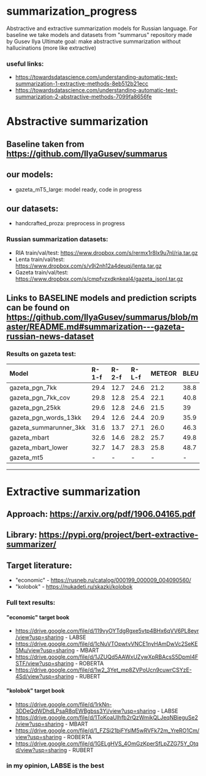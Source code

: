 # summarization_progress
Abstractive and extractive summarization models for Russian language.
For baseline we take models and datasets from "summarus" repository made by Gusev Ilya
Ultimate goal: make abstractive summarization without hallucinations (more like extractive)
### useful links:
* https://towardsdatascience.com/understanding-automatic-text-summarization-1-extractive-methods-8eb512b21ecc
* https://towardsdatascience.com/understanding-automatic-text-summarization-2-abstractive-methods-7099fa8656fe

# Abstractive summarization

## Baseline taken from https://github.com/IlyaGusev/summarus
## our models:
* gazeta_mT5_large: model ready, code in progress

## our datasets:
* handcrafted_proza: preprocess in progress

### Russian summarization datasets:
* RIA train/val/test: https://www.dropbox.com/s/rermx1r8lx9u7nl/ria.tar.gz
* Lenta train/val/test: https://www.dropbox.com/s/v9i2nh12a4deuqj/lenta.tar.gz
* Gazeta train/val/test: https://www.dropbox.com/s/cmpfvzxdknkeal4/gazeta_jsonl.tar.gz

## Links to BASELINE models and prediction scripts can be found on https://github.com/IlyaGusev/summarus/blob/master/README.md#summarization---gazeta-russian-news-dataset

### Results on gazeta test:

| Model                     | R-1-f | R-2-f | R-L-f | METEOR | BLEU |
|:--------------------------|:------|:------|:------|:-------|:-----|
| gazeta_pgn_7kk            | 29.4  | 12.7  | 24.6  | 21.2   | 38.8 |
| gazeta_pgn_7kk_cov        | 29.8  | 12.8  | 25.4  | 22.1   | 40.8 |
| gazeta_pgn_25kk           | 29.6  | 12.8  | 24.6  | 21.5   | 39   |
| gazeta_pgn_words_13kk     | 29.4  | 12.6  | 24.4  | 20.9   | 35.9 |
| gazeta_summarunner_3kk    | 31.6  | 13.7  | 27.1  | 26.0   | 46.3 |
| gazeta_mbart              | 32.6  | 14.6  | 28.2  | 25.7   | 49.8 |
| gazeta_mbart_lower        | 32.7  | 14.7  | 28.3  | 25.8   | 48.7 |
| gazeta_mt5                | -     | -     | -     | -      | -    |
---------------------------------------------------------------------
# Extractive summarization

## Approach: https://arxiv.org/pdf/1906.04165.pdf
## Library: https://pypi.org/project/bert-extractive-summarizer/

## Target literature: 
* "economic" - https://rusneb.ru/catalog/000199_000009_004090560/ 
* "kolobok" - https://nukadeti.ru/skazki/kolobok
### Full text results:
#### "economic" target book
* https://drive.google.com/file/d/119vyOYTdgRgxe5vtp4BHx6qVV6PL8eyr/view?usp=sharing - LABSE
* https://drive.google.com/file/d/1cNuVTOpwtvVNCE1nyHAmDwVc2SeKE5Mu/view?usp=sharing - MBART
* https://drive.google.com/file/d/1JZUQd5AAWxUZywXpRBAcsS5DpmI4FSTF/view?usp=sharing - ROBERTA
* https://drive.google.com/file/d/1w2_3Yet_mp8ZVPoUcn9cuwrCSYzE-4Sd/view?usp=sharing - RUBERT

#### "kolobok" target book
* https://drive.google.com/file/d/1rkNn-3DDeQdWDhdLPsaR8qEWBgbss3Yj/view?usp=sharing - LABSE
* https://drive.google.com/file/d/1ToKoaUlhfb2rQzWmikQLJeqNBieguSe2/view?usp=sharing - MBART
* https://drive.google.com/file/d/1_FZSi21bjFYslM5wRVFk72m_YreRO1Cm/view?usp=sharing - ROBERTA
* https://drive.google.com/file/d/1GELgHVS_4OmGzKperSfLpZZG75Y_Otqd/view?usp=sharing - RUBERT

### in my opinion, LABSE is the best
